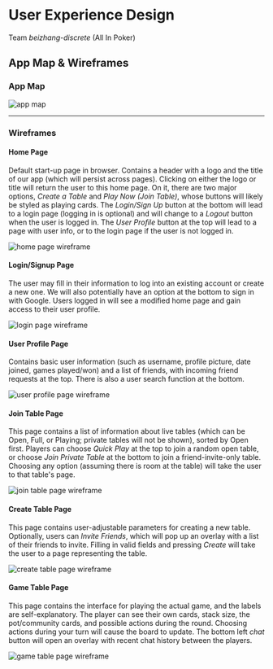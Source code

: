 # User Experience Design
Team *beizhang-discrete* (All In Poker)

## App Map & Wireframes

### App Map
![app map](./ux-design/app-map.png)

---

### Wireframes
#### Home Page
Default start-up page in browser. Contains a header with a logo and the title of our app (which will persist across pages). Clicking on either the logo or title will return the user to this home page. On it, there are two major options, *Create a Table* and *Play Now (Join Table)*, whose buttons will likely be styled as playing cards. The *Login/Sign Up* button at the bottom will lead to a login page (logging in is optional) and will change to a *Logout* button when the user is logged in. The *User Profile* button at the top will lead to a page with user info, or to the login page if the user is not logged in.

![home page wireframe](./ux-design/wireframe_home-page.png)

#### Login/Signup Page
The user may fill in their information to log into an existing account or create a new one. We will also potentially have an option at the bottom to sign in with Google. Users logged in will see a modified home page and gain access to their user profile.

![login page wireframe](./ux-design/wireframe_login-page.png)

#### User Profile Page
Contains basic user information (such as username, profile picture, date joined, games played/won) and a list of friends, with incoming friend requests at the top. There is also a user search function at the bottom. 

![user profile page wireframe](./ux-design/wireframe_user-profile-page.png)

#### Join Table Page
This page contains a list of information about live tables (which can be Open, Full, or Playing; private tables will not be shown), sorted by Open first. Players can choose *Quick Play* at the top to join a random open table, or choose *Join Private Table* at the bottom to join a friend-invite-only table. Choosing any option (assuming there is room at the table) will take the user to that table's page.

![join table page wireframe](./ux-design/wireframe_join-table-page.png)

#### Create Table Page
This page contains user-adjustable parameters for creating a new table. Optionally, users can *Invite Friends*, which will pop up an overlay with a list of their friends to invite. Filling in valid fields and pressing *Create* will take the user to a page representing the table.

![create table page wireframe](./ux-design/wireframe_create-table-page.png)

#### Game Table Page
This page contains the interface for playing the actual game, and the labels are self-explanatory. The player can see their own cards, stack size, the pot/community cards, and possible actions during the round. Choosing actions during your turn will cause the board to update. The bottom left *chat* button will open an overlay with recent chat history between the players.

![game table page wireframe](./ux-design/wireframe_table-page.png)

